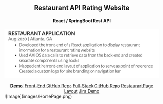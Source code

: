 
<center>
        <h2>Restaurant API Rating Website</h2>
        <h4> React / SpringBoot Rest API</h4>
</center>


<!-- [Link](url) and  -->

![Image](images/restaurant-app-screenshot.png)

<center>
<b><a href="https://www.youtube.com/watch?v=dwS9b3YqnFs">Demo!</a>
</b>
<a href="https://github.com/JumpTeamProject/react-frontend">Front-End GitHub Repo</a>
<a href="https://github.com/JumpTeamProject">Full-Stack GitHub Repo</a>
<a href="https://drive.google.com/file/d/1aq3CEqe1-K2tVDR-njkPdlym_qqCQ_qG/view">RestaurantPage Layout</a>
<a href="https://www.youtube.com/watch?v=gzf0hy-3cIM">Jira Demo</a>
</center>
![Image](images/HomePage.png)

